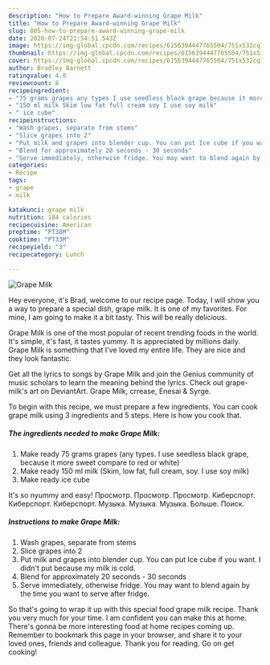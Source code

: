 ```yaml
---
description: "How to Prepare Award-winning Grape Milk"
title: "How to Prepare Award-winning Grape Milk"
slug: 805-how-to-prepare-award-winning-grape-milk
date: 2020-07-24T21:54:51.543Z
image: https://img-global.cpcdn.com/recipes/6156394447765504/751x532cq70/grape-milk-recipe-main-photo.jpg
thumbnail: https://img-global.cpcdn.com/recipes/6156394447765504/751x532cq70/grape-milk-recipe-main-photo.jpg
cover: https://img-global.cpcdn.com/recipes/6156394447765504/751x532cq70/grape-milk-recipe-main-photo.jpg
author: Bradley Barnett
ratingvalue: 4.8
reviewcount: 8
recipeingredient:
- "75 grams grapes any types I use seedless black grape because it more sweet compare to red or white"
- "150 ml milk Skim low fat full cream soy I use soy milk"
- " ice cube"
recipeinstructions:
- "Wash grapes, separate from stems"
- "Slice grapes into 2"
- "Put milk and grapes into blender cup. You can put Ice cube if you want. I didn&#39;t put because my milk is cold."
- "Blend for approximately 20 seconds - 30 seconds"
- "Serve immediately, otherwise fridge. You may want to blend again by the time you want to serve after fridge."
categories:
- Recipe
tags:
- grape
- milk

katakunci: grape milk 
nutrition: 184 calories
recipecuisine: American
preptime: "PT38M"
cooktime: "PT33M"
recipeyield: "3"
recipecategory: Lunch

---
```



![Grape Milk](https://img-global.cpcdn.com/recipes/6156394447765504/751x532cq70/grape-milk-recipe-main-photo.jpg)

Hey everyone, it's Brad, welcome to our recipe page. Today, I will show you a way to prepare a special dish, grape milk. It is one of my favorites. For mine, I am going to make it a bit tasty. This will be really delicious.

Grape Milk is one of the most popular of recent trending foods in the world. It's simple, it's fast, it tastes yummy. It is appreciated by millions daily. Grape Milk is something that I've loved my entire life. They are nice and they look fantastic.

Get all the lyrics to songs by Grape Milk and join the Genius community of music scholars to learn the meaning behind the lyrics. Check out grape-milk&#39;s art on DeviantArt. Grape Milk, crrease, Enesai &amp; Syrge.


To begin with this recipe, we must prepare a few ingredients. You can cook grape milk using 3 ingredients and 5 steps. Here is how you cook that.

<!--inarticleads1-->

##### The ingredients needed to make Grape Milk:

1. Make ready 75 grams grapes (any types. I use seedless black grape, because it more sweet compare to red or white)
1. Make ready 150 ml milk (Skim, low fat, full cream, soy. I use soy milk)
1. Make ready  ice cube


It&#39;s so nyummy and easy! Просмотр. Просмотр. Просмотр. Киберспорт. Киберспорт. Киберспорт. Музыка. Музыка. Музыка. Больше. Поиск. 

<!--inarticleads2-->

##### Instructions to make Grape Milk:

1. Wash grapes, separate from stems
1. Slice grapes into 2
1. Put milk and grapes into blender cup. You can put Ice cube if you want. I didn&#39;t put because my milk is cold.
1. Blend for approximately 20 seconds - 30 seconds
1. Serve immediately, otherwise fridge. You may want to blend again by the time you want to serve after fridge.




So that's going to wrap it up with this special food grape milk recipe. Thank you very much for your time. I am confident you can make this at home. There's gonna be more interesting food at home recipes coming up. Remember to bookmark this page in your browser, and share it to your loved ones, friends and colleague. Thank you for reading. Go on get cooking!
